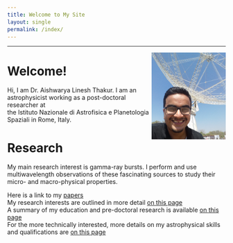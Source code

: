 ```yaml
---
title: Welcome to My Site
layout: single
permalink: /index/
---
```


---
 
 <img align=right src='./img/profile.jpg' height=200 px>

# Welcome!

Hi, I am Dr. Aishwarya Linesh Thakur. 
I am an astrophysicist working as a post-doctoral researcher at  
the Istituto Nazionale di Astrofisica e Planetologia Spaziali in Rome, Italy.<br>

# Research

My main research interest is gamma-ray bursts. I perform and use multiwavelength observations of these fascinating sources to study their micro- and macro-physical properties. 

Here is a link to my [papers](https://orcid.org/0000-0001-9354-2308) <br>
My research interests are outlined in more detail [on this page](./research.md) <br>
A summary of my education and pre-doctoral research is available [on this page](./02-education.md) <br>
For the more technically interested, more details on my astrophysical skills and qualifications are [on this page](./09-skills-profiles.md)

